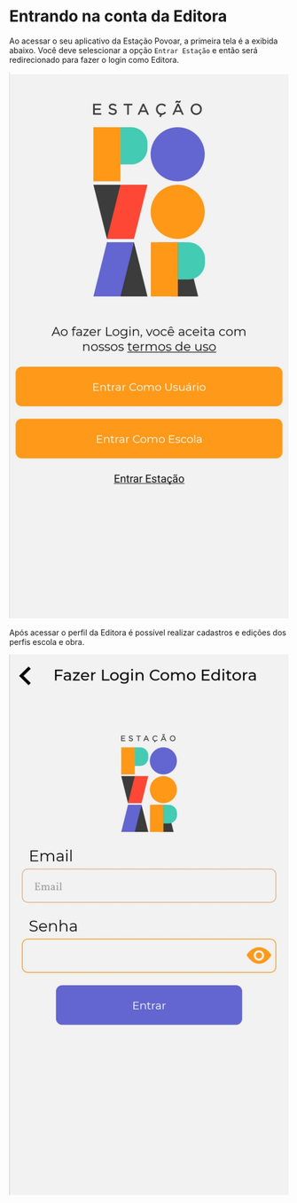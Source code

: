 
# Entrando na conta da Editora

Ao acessar o seu aplicativo da Estação Povoar, a primeira tela é a exibida abaixo. Você deve selescionar a opção ``Entrar Estação`` e então será redirecionado para fazer o login como Editora.

![Tela Inicial](./imagens/editora1.jpg)

Após acessar o perfil da Editora é possível realizar cadastros e edições dos perfis escola e obra.

![Tela Editora](./imagens/editora2.jpg)



